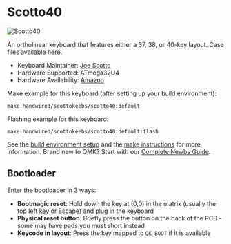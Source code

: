 # Scotto40

![Scotto40](https://i.imgur.com/wtW5xOth.jpeg)

An ortholinear keyboard that features either a 37, 38, or 40-key layout. Case files available [here](https://github.com/joe-scotto/scottokeebs).

*   Keyboard Maintainer: [Joe Scotto](https://github.com/joe-scotto)
*   Hardware Supported: ATmega32U4
*   Hardware Availability: [Amazon](https://amazon.com)

Make example for this keyboard (after setting up your build environment):

    make handwired/scottokeebs/scotto40:default

Flashing example for this keyboard:

    make handwired/scottokeebs/scotto40:default:flash

See the [build environment setup](https://docs.qmk.fm/#/getting_started_build_tools) and the [make instructions](https://docs.qmk.fm/#/getting_started_make_guide) for more information. Brand new to QMK? Start with our [Complete Newbs Guide](https://docs.qmk.fm/#/newbs).

## Bootloader

Enter the bootloader in 3 ways:

* **Bootmagic reset**: Hold down the key at (0,0) in the matrix (usually the top left key or Escape) and plug in the keyboard
* **Physical reset button**: Briefly press the button on the back of the PCB - some may have pads you must short instead
* **Keycode in layout**: Press the key mapped to `QK_BOOT` if it is available